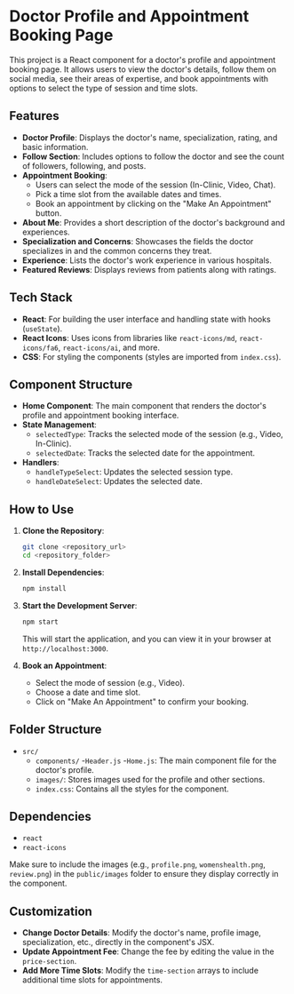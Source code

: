 # Doctor Profile and Appointment Booking Page

This project is a React component for a doctor's profile and appointment booking page. It allows users to view the doctor's details, follow them on social media, see their areas of expertise, and book appointments with options to select the type of session and time slots.

## Features

- **Doctor Profile**: Displays the doctor's name, specialization, rating, and basic information.
- **Follow Section**: Includes options to follow the doctor and see the count of followers, following, and posts.
- **Appointment Booking**: 
  - Users can select the mode of the session (In-Clinic, Video, Chat).
  - Pick a time slot from the available dates and times.
  - Book an appointment by clicking on the "Make An Appointment" button.
- **About Me**: Provides a short description of the doctor's background and experiences.
- **Specialization and Concerns**: Showcases the fields the doctor specializes in and the common concerns they treat.
- **Experience**: Lists the doctor's work experience in various hospitals.
- **Featured Reviews**: Displays reviews from patients along with ratings.

## Tech Stack

- **React**: For building the user interface and handling state with hooks (`useState`).
- **React Icons**: Uses icons from libraries like `react-icons/md`, `react-icons/fa6`, `react-icons/ai`, and more.
- **CSS**: For styling the components (styles are imported from `index.css`).

## Component Structure

- **Home Component**: The main component that renders the doctor's profile and appointment booking interface.
- **State Management**:
  - `selectedType`: Tracks the selected mode of the session (e.g., Video, In-Clinic).
  - `selectedDate`: Tracks the selected date for the appointment.
- **Handlers**:
  - `handleTypeSelect`: Updates the selected session type.
  - `handleDateSelect`: Updates the selected date.

## How to Use

1. **Clone the Repository**:
    ```bash
    git clone <repository_url>
    cd <repository_folder>
    ```

2. **Install Dependencies**:
    ```bash
    npm install
    ```

3. **Start the Development Server**:
    ```bash
    npm start
    ```
   This will start the application, and you can view it in your browser at `http://localhost:3000`.

4. **Book an Appointment**:
   - Select the mode of session (e.g., Video).
   - Choose a date and time slot.
   - Click on "Make An Appointment" to confirm your booking.

## Folder Structure

- `src/`
  - `components/`
    -`Header.js` 
    -`Home.js`: The main component file for the doctor's profile.
  - `images/`: Stores images used for the profile and other sections.
  - `index.css`: Contains all the styles for the component.

## Dependencies

- `react`
- `react-icons`

Make sure to include the images (e.g., `profile.png`, `womenshealth.png`, `review.png`) in the `public/images` folder to ensure they display correctly in the component.

## Customization

- **Change Doctor Details**: Modify the doctor's name, profile image, specialization, etc., directly in the component's JSX.
- **Update Appointment Fee**: Change the fee by editing the value in the `price-section`.
- **Add More Time Slots**: Modify the `time-section` arrays to include additional time slots for appointments.


